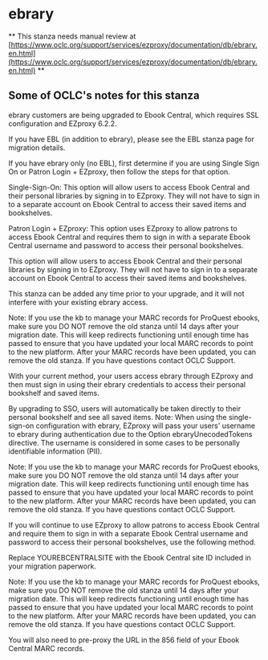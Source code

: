 # ebrary
** This stanza needs manual review at [https://www.oclc.org/support/services/ezproxy/documentation/db/ebrary.en.html](https://www.oclc.org/support/services/ezproxy/documentation/db/ebrary.en.html) **

## Some of OCLC's notes for this stanza

ebrary customers are being upgraded to Ebook Central, which requires SSL configuration and EZproxy 6.2.2.

If you have EBL (in addition to ebrary), please see the EBL stanza page for migration details.

If you have ebrary only (no EBL), first determine if you are using Single Sign On or Patron Login + EZproxy, then follow the steps for that option.

Single-Sign-On: This option will allow users to access Ebook Central and their personal libraries by signing in to EZproxy. They will not have to sign in to a separate account on Ebook Central to access their saved items and bookshelves.

Patron Login + EZproxy: This option uses EZproxy to allow patrons to access Ebook Central and requires them to sign in with a separate Ebook Central username and password to access their personal bookshelves.

This option will allow users to access Ebook Central and their personal libraries by signing in to EZproxy. They will not have to sign in to a separate account on Ebook Central to access their saved items and bookshelves.

This stanza can be added any time prior to your upgrade, and it will not interfere with your existing ebrary access.
 

Note: If you use the kb to manage your MARC records for ProQuest ebooks, make sure you DO NOT remove the old stanza until 14 days after your migration date. This will keep redirects functioning until enough time has passed to ensure that you have updated your local MARC records to point to the new platform. After your MARC records have been updated, you can remove the old stanza. If you have questions contact OCLC Support.

With your current method, your users access ebrary through EZproxy and then must sign in using their ebrary credentials to access their personal bookshelf and saved items.

By upgrading to SSO, users will automatically be taken directly to their personal bookshelf and see all saved items. Note: When using the single-sign-on configuration with ebrary, EZproxy will pass your users' username to ebrary during authentication due to the Option ebraryUnecodedTokens directive. The username is considered in some cases to be personally identifiable information (PII).

Note: If you use the kb to manage your MARC records for ProQuest ebooks, make sure you DO NOT remove the old stanza until 14 days after your migration date. This will keep redirects functioning until enough time has passed to ensure that you have updated your local MARC records to point to the new platform. After your MARC records have been updated, you can remove the old stanza. If you have questions contact OCLC Support.

If you will continue to use EZproxy to allow patrons to access Ebook Central and require them to sign in with a separate Ebook Central username and password to access their personal bookshelves, use the following method.

Replace YOUREBCENTRALSITE with the Ebook Central site ID included in your migration paperwork.

Note: If you use the kb to manage your MARC records for ProQuest ebooks, make sure you DO NOT remove the old stanza until 14 days after your migration date. This will keep redirects functioning until enough time has passed to ensure that you have updated your local MARC records to point to the new platform. After your MARC records have been updated, you can remove the old stanza. If you have questions contact OCLC Support.

You will also need to pre-proxy the URL in the 856 field of your Ebook Central MARC records.
